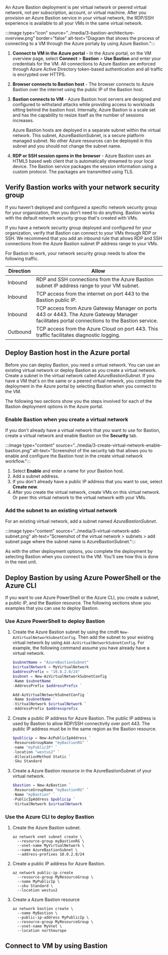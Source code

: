 

<!--Add in diagram - update diagram so it's numbered and has a flow-->
<!--The browser connects to the Bastion host over the internet by using the public IP associated to Bastion. You're then connected to the VM-->

An Azure Bastion deployment is per virtual network or peered virtual network, not per subscription, account, or virtual machine. After you provision an Azure Bastion service in your virtual network, the RDP/SSH experience is available to all your VMs in the same virtual network.

:::image type="icon" source="../media/3-bastion-architecture-overview.png" border="false" alt-text="Diagram that shows the process of connecting to a VM through the Azure portaly by using Azure Bastion.":::

1. **Connect to VM in the Azure portal** - In the Azure portal, on the VM overview page, select **Connect** > **Bastion** > **Use Bastion** and enter your credentials for the VM. All connections to Azure Bastion are enforced through Azure Active Directory token-based authentication and all traffic is encrypted over HTTPS.
1. **Browser connects to Bastion host** - The browser connects to Azure Bastion over the internet using the public IP of the Bastion host. 
1. **Bastion connects to VM** - Azure Bastion host servers are designed and configured to withstand attacks while providing access to workloads sitting behind the bastion host. Internally, Azure Bastion is a scale set and has the capability to resize itself as the number of sessions increases.

   Azure Bastion hosts are deployed in a separate subnet within the virtual network. This subnet, AzureBastionSubnet, is a secure platform managed subnet. No other Azure resources can be deployed in this subnet and you should not change the subnet name.  
1. **RDP or SSH session opens in the browser** - Azure Bastion uses an HTML5 based web client that is automatically streamed to your local device. The Bastion service packages the session information using a custom protocol. The packages are transmitted using TLS.


## Verify Bastion works with your network security group

If you haven't deployed and configured a specific network security group for your organization, then you don't need to do anything. Bastion works with the default network security group that's created with VMs.

If you have a network security group deployed and configured for your organization, verify that Bastion can connect to your VMs through RDP or SSH. We recommend that you add an inbound rule that allows RDP and SSH connections from the Azure Bastion subnet IP address range to your VMs.

For Bastion to work, your network security group needs to allow the following traffic.

|Direction|Allow  |
|---------|---------|
|Inbound| RDP and SSH connections from the Azure Bastion subnet IP address range to your VM subnet.|
|Inbound| TCP access from the internet on port 443 to the Bastion public IP.|
|Inbound |TCP access from Azure Gateway Manager on ports 443 or 4443. The Azure Gateway Manager facilitates portal connections to the Bastion service.|
|Outbound|TCP access from the Azure Cloud on port 443. This traffic facilitates diagnostic logging.|
 
## Deploy Bastion host in the Azure portal

Before you can deploy Bastion, you need a virtual network. You can use an existing virtual network or deploy Bastion as you create a virtual network. Create a subnet in the virtual network called *AzureBastionSubnet*. If you have a VM that's on the same or a peered virtual network, you complete the deployment in the Azure portal by selecting Bastion when you connect to the VM.

The following two sections show you the steps involved for each of the Bastion deployment options in the Azure portal.

### Enable Bastion when you create a virtual network 

If you don't already have a virtual network that you want to use for Bastion, create a virtual network and enable Bastion on the **Security** tab. 

:::image type="content" source="../media/3-create-virtual-network-enable-bastion.png" alt-text="Screenshot of the security tab that allows you to enable and configure the Bastion host in the create virtual network workflow.":::

1. Select **Enable** and enter a name for your Bastion host. 
1. Add a subnet address. 
1. If you don't already have a public IP address that you want to use, select **Create new**.
1. After you create the virtual network, create VMs on this virtual network. Or peer this virtual network to the virtual network with your VMs.

### Add the subnet to an existing virtual network

For an existing virtual network, add a subnet named *AzureBastionSubnet*.

:::image type="content" source="../media/3-virtual-network-add-subnet.png" alt-text="Screenshot of the virtual network > subnets > add subnet page where the subnet name is AzureBastionSubnet.":::

As with the other deployment options, you complete the deployment by selecting Bastion when you connect to the VM. You'll see how this is done in the next unit.

## Deploy Bastion by using Azure PowerShell or the Azure CLI

If you want to use Azure PowerShell or the Azure CLI, you create a subnet, a public IP, and the Bastion resource. The following sections show you examples that you can use to deploy Bastion.

### Use Azure PowerShell to deploy Bastion

1. Create the Azure Bastion subnet by using the cmdlt `New-AzVirtualNetworkSubnetConfig`. Then add the subnet to your existing virtual network by using `Add-AzVirtualNetworkSubnetConfig`. For example, the following command assume you have already have a virtual network.

   ```powershell
   $subnetName = "AzureBastionSubnet"
   $virtualNetwork = MyVirtualNetwork
   $addressPrefix = "10.0.2.0/24"
   $subnet = New-AzVirtualNetworkSubnetConfig ` 
   -Name $subnetName ` 
   -AddressPrefix $addressPrefix `

   Add-AzVirtualNetworkSubnetConfig ` 
   -Name $subnetName `
   -VirtualNetwork $virtualNetwork `
   -AddressPrefix $addressprefix
   ```

1. Create a public IP address for Azure Bastion. The public IP address is used by Bastion to allow RDP/SSH connectivity over port 443. The public IP address must be in the same region as the Bastion resource.

   ```powershell
   $publicip = New-AzPublicIpAddress `
   -ResourceGroupName "myBastionRG" `
   -name "myPublicIP" `
   -location "westus2" `
   -AllocationMethod Static `
   -Sku Standard
   ```

1. Create a Azure Bastion resource in the AzureBastionSubnet of your virtual network.

   ```powershell
   $bastion = New-AzBastion `
   -ResourceGroupName "myBastionRG" `
   -Name "myBastion" `
   -PublicIpAddress $publicip `
   -VirtualNetwork $virtualNetwork
   ```

### Use the Azure CLI to deploy Bastion

1. Create the Azure Bastion subnet.

   ```azurecli
   az network vnet subnet create \
     --resource-group myBastionRG \
     --vnet-name MyVirtualNetwork \
     --name AzureBastionSubnet \
     --address-prefixes 10.0.2.0/24
   ```

1. Create a public IP address for Azure Bastion.

   ```azurecli
   az network public-ip create
     --resource-group MyResourceGroup \
     --name MyPublicIp \
     --sku Standard \
     --location westus2
   ```

1. Create a Azure Bastion resource

   ```azurecli
   az network bastion create \
     --name MyBastion \
     --public-ip-address MyPublicIp \
     --resource-group MyResourceGroup \
     --vnet-name MyVnet \
     --location northeurope
   ```

## Connect to VM by using Bastion